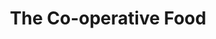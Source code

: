 ---
title: "The Co-operative Food"
url: /kettering/the-co-operative-food-high-street/
shop: Lebensmittel
---